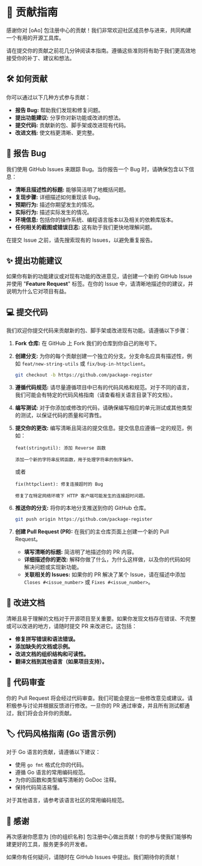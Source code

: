 # 🤝 贡献指南

感谢你对 [oAo] 包注册中心的贡献！我们非常欢迎社区成员参与进来，共同构建一个有用的开源工具库。

请在提交你的贡献之前花几分钟阅读本指南。遵循这些准则将有助于我们更高效地接受你的补丁、建议和想法。

## 🛠️ 如何贡献

你可以通过以下几种方式参与贡献：

* **报告 Bug:** 帮助我们发现和修复问题。
* **提出功能建议:** 分享你对新功能或改进的想法。
* **提交代码:** 贡献新的包、脚手架或改进现有代码。
* **改进文档:** 使文档更清晰、更完整。

## 🐞 报告 Bug

我们使用 GitHub Issues 来跟踪 Bug。当你报告一个 Bug 时，请确保包含以下信息：

* **清晰且描述性的标题:** 能够简洁明了地概括问题。
* **复现步骤:** 详细描述如何重现该 Bug。
* **预期行为:** 描述你期望发生的情况。
* **实际行为:** 描述实际发生的情况。
* **环境信息:** 包括你的操作系统、编程语言版本以及相关的依赖库版本。
* **任何相关的截图或错误日志:** 这有助于我们更快地理解问题。

在提交 Issue 之前，请先搜索现有的 Issues，以避免重复报告。

## ✨ 提出功能建议

如果你有新的功能建议或对现有功能的改进意见，请创建一个新的 GitHub Issue 并使用 "**Feature Request**" 标签。在你的 Issue 中，请清晰地描述你的建议，并说明为什么它对项目有益。

## 💻 提交代码

我们欢迎你提交代码来贡献新的包、脚手架或改进现有功能。请遵循以下步骤：

1.  **Fork 仓库:** 在 GitHub 上 Fork 我们的仓库到你自己的账号下。
2.  **创建分支:** 为你的每个贡献创建一个独立的分支。分支命名应具有描述性，例如 `feat/new-string-utils` 或 `fix/bug-in-httpclient`。

    ```bash
    git checkout -b https://github.com/package-register
    ```

3.  **遵循代码规范:** 请尽量遵循项目中已有的代码风格和规范。对于不同的语言，我们可能会有特定的代码风格指南（请查看相关语言目录下的文档）。
4.  **编写测试:** 对于你添加或修改的代码，请确保编写相应的单元测试或其他类型的测试，以保证代码的质量和可靠性。
5.  **提交你的更改:** 编写清晰且简洁的提交信息。提交信息应遵循一定的规范，例如：

    ```
    feat(stringutil): 添加 Reverse 函数

    添加一个新的字符串反转函数，用于处理字符串的倒序操作。
    ```

    或者

    ```
    fix(httpclient): 修复连接超时的 Bug

    修复了在特定网络环境下 HTTP 客户端可能发生的连接超时问题。
    ```

6.  **推送你的分支:** 将你的本地分支推送到你的 GitHub 仓库。

    ```bash
    git push origin https://github.com/package-register
    ```

7.  **创建 Pull Request (PR):** 在我们的主仓库页面上创建一个新的 Pull Request。
    * **填写清晰的标题:** 简洁明了地描述你的 PR 内容。
    * **详细描述你的更改:** 解释你做了什么，为什么这样做，以及你的代码如何解决问题或实现新功能。
    * **关联相关的 Issues:** 如果你的 PR 解决了某个 Issue，请在描述中添加 `Closes #<issue_number>` 或 `Fixes #<issue_number>`。

## 📝 改进文档

清晰且易于理解的文档对于开源项目至关重要。如果你发现文档存在错误、不完整或可以改进的地方，请随时提交 PR 来改进它。这包括：

* **修复拼写错误和语法错误。**
* **添加缺失的文档或示例。**
* **改进文档的组织结构和可读性。**
* **翻译文档到其他语言（如果项目支持）。**

## 🚦 代码审查

你的 Pull Request 将会经过代码审查。我们可能会提出一些修改意见或建议。请积极参与讨论并根据反馈进行修改。一旦你的 PR 通过审查，并且所有测试都通过，我们将会合并你的贡献。

## 🏷️ 代码风格指南 (Go 语言示例)

对于 Go 语言的贡献，请遵循以下建议：

* 使用 `go fmt` 格式化你的代码。
* 遵循 Go 语言的常用编码规范。
* 为你的函数和类型编写清晰的 GoDoc 注释。
* 保持代码简洁易懂。

对于其他语言，请参考该语言社区的常用编码规范。

## 🙏 感谢

再次感谢你愿意为 [你的组织名称] 包注册中心做出贡献！你的参与使我们能够构建更好的工具，服务更多的开发者。

如果你有任何疑问，请随时在 GitHub Issues 中提出。我们期待你的贡献！